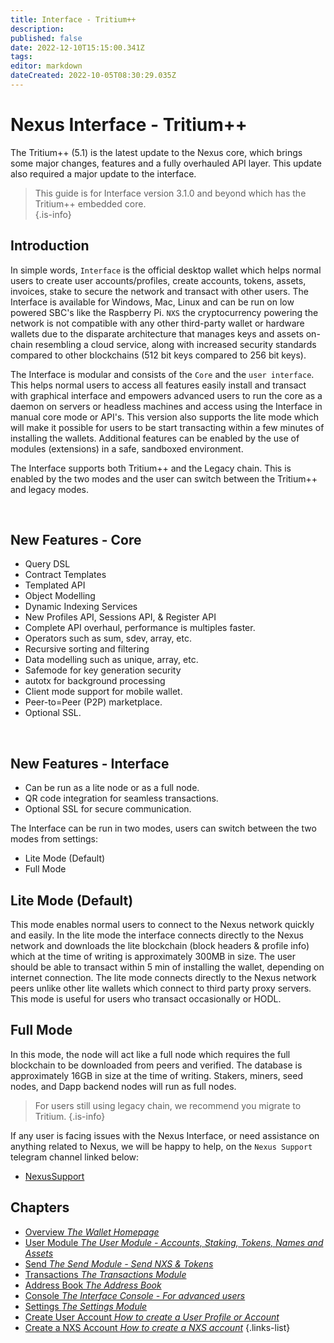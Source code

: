 ```yaml
---
title: Interface - Tritium++
description: 
published: false
date: 2022-12-10T15:15:00.341Z
tags: 
editor: markdown
dateCreated: 2022-10-05T08:30:29.035Z
---
```


# Nexus Interface - Tritium++

The Tritium++ (5.1) is the latest update to the Nexus core, which brings some major changes, features and a fully overhauled API layer. This update also required a major update to the interface.

> This guide is for Interface version 3.1.0 and beyond which has the Tritium++ embedded core.  
{.is-info}

## Introduction

In simple words, `Interface` is the official desktop wallet which helps normal users to create user accounts/profiles, create accounts, tokens, assets, invoices, stake to secure the network and transact with other users. The Interface is available for Windows, Mac, Linux and can be run on low powered SBC's like the Raspberry Pi. `NXS` the cryptocurrency powering the network is not compatible with any other third-party wallet or hardware wallets due to the disparate architecture that manages keys and assets on-chain resembling a cloud service, along with increased security standards compared to other blockchains (512 bit keys compared to 256 bit keys).

The Interface is modular and consists of the `Core` and the `user interface`. This helps normal users to access all features easily install and transact with graphical interface and empowers advanced users to run the core as a daemon on servers or headless machines and access using the Interface in manual core mode or API's. This version also supports the lite mode which will make it possible for users to be start transacting within a few minutes of installing the wallets. Additional features can be enabled by the use of modules (extensions) in a safe, sandboxed environment. 

The Interface supports both Tritium++ and the Legacy chain. This is enabled by the two modes and the user can switch between the Tritium++ and legacy modes.

&nbsp;

## New Features - Core
 
- Query DSL
- Contract Templates
- Templated API
- Object Modelling
- Dynamic Indexing Services
- New Profiles API, Sessions API, & Register API
- Complete API overhaul, performance is multiples faster.
- Operators such as sum, sdev, array, etc.
- Recursive sorting and filtering
- Data modelling such as unique, array, etc.
- Safemode for key generation security
- autotx for background processing
- Client mode support for mobile wallet.
- Peer-to=Peer (P2P) marketplace.
- Optional SSL.

&nbsp;

 ## New Features - Interface
 - Can be run as a lite node or as a full node.
 - QR code integration for seamless transactions.
 - Optional SSL for secure communication.

The Interface can be run in two modes, users can switch between the two modes from settings:
   - Lite Mode (Default)
   - Full Mode

## Lite Mode (Default)
This mode enables normal users to connect to the Nexus network quickly and easily. In the lite mode the interface connects directly to the Nexus network and downloads the lite blockchain (block headers & profile info) which at the time of writing is approximately 300MB in size. The user should be able to transact within 5 min of installing the wallet, depending on internet connection. The lite mode connects directly to the Nexus network peers unlike other lite wallets which connect to third party proxy servers. This mode is useful for users who transact occasionally or HODL.

## Full Mode
In this mode, the node will act like a full node which requires the full blockchain to be downloaded from peers and verified. The database is approximately 16GB in size at the time of writing. Stakers, miners, seed nodes, and Dapp backend nodes will run as full nodes.


> For users still using legacy chain, we recommend you migrate to Tritium.
{.is-info}

If any user is facing issues with the Nexus Interface, or need assistance on anything related to Nexus, we will be happy to help, on the `Nexus Support` telegram channel linked below:

 - <a href="https://t.me/NexusSupport" target="_blank">NexusSupport</a>
 

## Chapters

- [Overview *The Wallet Homepage*](/en/guides/interface++/overview)
- [User Module *The User Module - Accounts, Staking, Tokens, Names and Assets*](/en/guides/interface++/user-module)
- [Send *The Send Module - Send NXS & Tokens*](/en/guides/interface/send)
- [Transactions *The Transactions Module*](/en/guides/interface/transactions)
- [Address Book *The Address Book*](/en/guides/interface/address-book)
- [Console *The Interface Console - For advanced users*](/en/guides/interface/console)
- [Settings *The Settings Module*](/en/guides/interface/settings)
- [Create User Account *How to create a User Profile or Account*](/en/guides/interface/create-user-account)
- [Create a NXS Account *How to create a NXS account*](/en/guides/interface/create-a-nxs-account)
{.links-list}

 